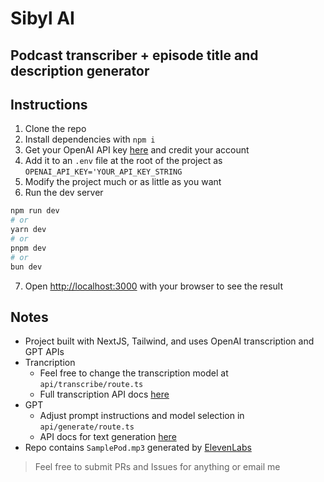 # Sibyl AI
## Podcast transcriber + episode title and description generator

## Instructions
1. Clone the repo
2. Install dependencies with `npm i`
3. Get your OpenAI API key [here](https://platform.openai.com/) and credit your account
4. Add it to an `.env` file at the root of the project as `OPENAI_API_KEY='YOUR_API_KEY_STRING`
5. Modify the project much or as little as you want
6. Run the dev server
```bash
npm run dev
# or
yarn dev
# or
pnpm dev
# or
bun dev
```

7. Open [http://localhost:3000](http://localhost:3000) with your browser to see the result

## Notes
* Project built with NextJS, Tailwind, and uses OpenAI transcription and GPT APIs
* Trancription
    * Feel free to change the transcription model at `api/transcribe/route.ts`
    * Full transcription API docs [here](https://platform.openai.com/docs/guides/speech-to-text)
* GPT
    * Adjust prompt instructions and model selection in `api/generate/route.ts`
    * API docs for text generation [here](https://platform.openai.com/docs/api-reference/responses/create)
* Repo contains `SamplePod.mp3` generated by [ElevenLabs](https://www.elevenlabs.io)

> Feel free to submit PRs and Issues for anything or email me